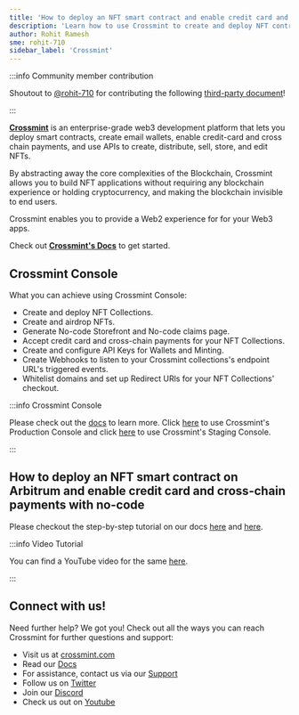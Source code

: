 ```yaml
---
title: 'How to deploy an NFT smart contract and enable credit card and cross-chain payments with no-code'
description: 'Learn how to use Crossmint to create and deploy NFT contracts and enable credit card and cross-chain payments for your customers and users.'
author: Rohit Ramesh
sme: rohit-710
sidebar_label: 'Crossmint'
---
```



:::info Community member contribution

Shoutout to [@rohit-710](https://github.com/rohit-710) for contributing the following [third-party document](/for-devs/third-party-docs/contribute)!

:::


**[<ins>Crossmint</ins>](http://crossmint.com/?utm_source=backlinks&utm_medium=docs&utm_campaign=arbitrum)** is an enterprise-grade web3 development platform that lets you deploy smart contracts, create email wallets, enable credit-card and cross chain payments, and use APIs to create, distribute, sell, store, and edit NFTs.

By abstracting away the core complexities of the Blockchain, Crossmint allows you to build NFT applications without requiring any blockchain experience or holding cryptocurrency, and making the blockchain invisible to end users.

Crossmint enables you to provide a Web2 experience for for your Web3 apps. 

Check out **[<ins>Crossmint's Docs</ins>](https://docs.crossmint.com/?utm_source=backlinks&utm_medium=docs&utm_campaign=arbitrum)** to get started.

## Crossmint Console

What you can achieve using Crossmint Console:

- Create and deploy NFT Collections.
- Create and airdrop NFTs. 
- Generate No-code Storefront and No-code claims page.
- Accept credit card and cross-chain payments for your NFT Collections.
- Create and configure API Keys for Wallets and Minting.
- Create Webhooks to listen to your Crossmint collections's endpoint URL's triggered events.
- Whitelist domains and set up Redirect URls for your NFT Collections' checkout. 

:::info Crossmint Console

Please check out the [<ins>docs</ins>](https://docs.crossmint.com/docs/create-developer-account) to learn more. Click [<ins>here</ins>](https://www.crossmint.com/console/overview?utm_source=backlinks&utm_medium=docs&utm_campaign=arbitrum) to use Crossmint's Production Console and click [<ins>here</ins>](https://staging.crossmint.com/console/overview?utm_source=backlinks&utm_medium=docs&utm_campaign=arbitrum) to use Crossmint's Staging Console. 

:::

## How to deploy an NFT smart contract on Arbitrum and enable credit card and cross-chain payments with no-code

Please checkout the step-by-step tutorial on our docs [<ins>here</ins>](https://docs.crossmint.com/docs/create-an-nft-collection?utm_source=backlinks&utm_medium=docs&utm_campaign=arbitrum) and [<ins>here</ins>](https://docs.crossmint.com/docs/storefronts).


:::info Video Tutorial

You can find a YouTube video for the same [<ins>here</ins>](https://youtu.be/pq2TVCkfBDI).

:::

## Connect with us!

Need further help? We got you! Check out all the ways you can reach Crossmint for further questions and support:

- Visit us at [crossmint.com](http://crossmint.com/?utm_source=backlinks&utm_medium=docs&utm_campaign=arbitrum)
- Read our [Docs](https://docs.crossmint.com/?utm_source=backlinks&utm_medium=docs&utm_campaign=arbitrum)
- For assistance, contact us via our [Support](https://help.crossmint.com/hc/en-us?utm_source=backlinks&utm_medium=docs&utm_campaign=arbitrum)
- Follow us on [Twitter](https://twitter.com/crossmint?utm_source=backlinks&utm_medium=docs&utm_campaign=arbitrum)
- Join our [Discord](https://discord.gg/crossmint?utm_source=backlinks&utm_medium=docs&utm_campaign=arbitrum)
- Check us out on [Youtube](https://www.youtube.com/@crossmint?utm_source=backlinks&utm_medium=docs&utm_campaign=arbitrum)
